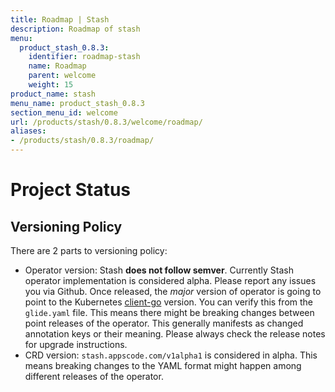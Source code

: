 ```yaml
---
title: Roadmap | Stash
description: Roadmap of stash
menu:
  product_stash_0.8.3:
    identifier: roadmap-stash
    name: Roadmap
    parent: welcome
    weight: 15
product_name: stash
menu_name: product_stash_0.8.3
section_menu_id: welcome
url: /products/stash/0.8.3/welcome/roadmap/
aliases:
- /products/stash/0.8.3/roadmap/
---
```


# Project Status

## Versioning Policy
There are 2 parts to versioning policy:

 - Operator version: Stash __does not follow semver__. Currently Stash operator implementation is considered alpha. Please report any issues you via Github. Once released, the _major_ version of operator is going to point to the Kubernetes [client-go](https://github.com/kubernetes/client-go#branches-and-tags) version. You can verify this from the `glide.yaml` file. This means there might be breaking changes between point releases of the operator. This generally manifests as changed annotation keys or their meaning.
Please always check the release notes for upgrade instructions.
 - CRD version: `stash.appscode.com/v1alpha1` is considered in alpha. This means breaking changes to the YAML format
might happen among different releases of the operator.
